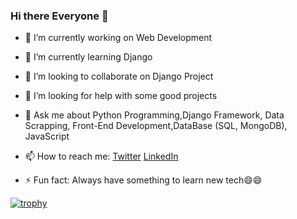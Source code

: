 ### Hi there Everyone 👋

<!--
**pradhyumvyas/pradhyumvyas** is a ✨ _special_ ✨ repository because its `README.md` (this file) appears on your GitHub profile.
-->

- 🔭 I’m currently working on Web Development
- 🌱 I’m currently learning Django
- 👯 I’m looking to collaborate on Django Project
- 🤔 I’m looking for help with some good projects
- 💬 Ask me about Python Programming,Django Framework, Data Scrapping, Front-End Development,DataBase (SQL, MongoDB), JavaScript 
- 📫 How to reach me: <a href="https://twitter.com/pradhyumvyas/" rel="nofollow">Twitter</a> <a href="https://www.linkedin.com/in/pradhyumvyas" rel="nofollow">LinkedIn</a>

- ⚡ Fun fact: Always have something to learn new tech😄😄


[![trophy](https://github-profile-trophy.vercel.app/?username=pradhyumvyas&theme=onedark)](https://github.com/pradhyumvyas)


